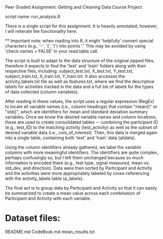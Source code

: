 Peer Graded Assignment: Getting and Cleaning Data Course Project

script name: run_analysis.R

There is a single script for this assignment.  It is heavily annotated; however, I will reiterate the functionality here.

** Important note: when reading into R, it might 'helpfully' convert special characters (e.g., '-', '(', ')') into points '.'  This may be avoided by using 'check.names = FALSE' in your read.table call.

The script is built to adapt to the data structure of the original zipped files, therefore it expects to find the 'test' and 'train' folders along with their respective files, including: subject_test.txt, X_test.txt, Y_test.txt, subject_train.txt, X_train.txt, Y_train.txt.  It also accesses the activity_labels.txt file as well as features.txt, where we find the descriptive labels for activities tracked in the data and a full list of labels for the types of data collected (column variables).

After reading in these values, the script uses a regular expression (RegEx) to locate all variable names (i.e., column headings) that contain "mean()" or "std()", which are identifiers for mean and standard deviation summary variables.  Once we know the desired variable names and column locations, these are used to create consolidated tables -- combining the participant ID (e.g., test_ID) to the matching activity (test_activity) as well as the subset of desired variable data (i.e., cols_of_interest).  Then, this data is merged again into a single table, containing both 'test' and 'train' data (alldata).

Using the column identifiers already gathered, we label the variable columns with more meaningful identifiers.  The identifiers are quite complex, perhaps confusingly so, but I left them unchanged because so much information is encoded there (e.g., test type, signal measured, mean vs. std_dev, and direction).  Data were then sorted by Participant and Activity and the activities were more appropriately labeled by cross-referencing with the activity_labels table (a_labels).

The final act is to group data by Participant and Activity so that it can easily be summarized to create a mean value across each combination of Participant and Activity with each variable.

Dataset files:
================
README.md
CodeBook.md
mean_results.txt
